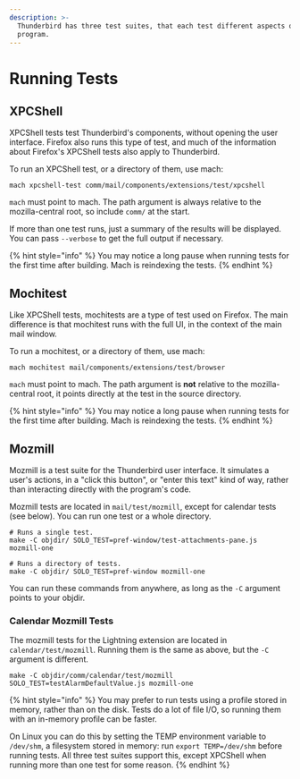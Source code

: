 ```yaml
---
description: >-
  Thunderbird has three test suites, that each test different aspects of the
  program.
---
```


# Running Tests

## XPCShell

XPCShell tests test Thunderbird's components, without opening the user interface. Firefox also runs this type of test, and much of the information about Firefox's XPCShell tests also apply to Thunderbird.

To run an XPCShell test, or a directory of them, use mach:

`mach xpcshell-test comm/mail/components/extensions/test/xpcshell`

`mach` must point to mach. The path argument is always relative to the mozilla-central root, so include `comm/` at the start.

If more than one test runs, just a summary of the results will be displayed. You can pass `--verbose` to get the full output if necessary.

{% hint style="info" %}
You may notice a long pause when running tests for the first time after building. Mach is reindexing the tests.
{% endhint %}

## Mochitest

Like XPCShell tests, mochitests are a type of test used on Firefox. The main difference is that mochitest runs with the full UI, in the context of the main mail window.

To run a mochitest, or a directory of them, use mach:

```text
mach mochitest mail/components/extensions/test/browser
```

`mach` must point to mach. The path argument is **not** relative to the mozilla-central root, it points directly at the test in the source directory.

{% hint style="info" %}
You may notice a long pause when running tests for the first time after building. Mach is reindexing the tests.
{% endhint %}

## Mozmill

Mozmill is a test suite for the Thunderbird user interface. It simulates a user's actions, in a "click this button", or "enter this text" kind of way, rather than interacting directly with the program's code.

Mozmill tests are located in `mail/test/mozmill`, except for calendar tests \(see below\). You can run one test or a whole directory.

```text
# Runs a single test.
make -C objdir/ SOLO_TEST=pref-window/test-attachments-pane.js mozmill-one

# Runs a directory of tests.
make -C objdir/ SOLO_TEST=pref-window mozmill-one
```

You can run these commands from anywhere, as long as the `-C` argument points to your objdir.

### Calendar Mozmill Tests

The mozmill tests for the Lightning extension are located in `calendar/test/mozmill`. Running them is the same as above, but the `-C` argument is different.

```text
make -C objdir/comm/calendar/test/mozmill SOLO_TEST=testAlarmDefaultValue.js mozmill-one
```

{% hint style="info" %}
You may prefer to run tests using a profile stored in memory, rather than on the disk. Tests do a lot of file I/O, so running them with an in-memory profile can be faster.

On Linux you can do this by setting the TEMP environment variable to `/dev/shm`, a filesystem stored in memory: run `export TEMP=/dev/shm` before running tests. All three test suites support this, except XPCShell when running more than one test for some reason.
{% endhint %}

